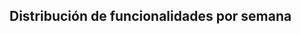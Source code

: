 ## Distribución de funcionalidades por semana
<!--
### Semana 5

| Funcionalidad           | 
|-------------------------| 
|Ver lista de elementos |
|Crear elemento |
|Borrar elemento |

### Semana 6

| Funcionalidad           | 
|-------------------------| 
|Crear clave <br> _(Desarrollar esta funcionalidad usando TDD y Pair programming)_ |
|Ver lista de claves   |
|Editar clave |

### Semana 7

| Funcionalidad           | 
|-------------------------| 
|Ver reporte de seguridad <br> _(Desarrollar esta funcionalidad usando TDD y Pair programming)_ |
|Editar elementos |
|Borrar claves |

### Opcionales

| Funcionalidad           | 
|-------------------------| 
|Por definir |
-->
